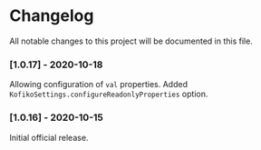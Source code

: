 # Changelog

All notable changes to this project will be documented in this file.

### [1.0.17] - 2020-10-18

Allowing configuration of `val` properties.
Added `KofikoSettings.configureReadonlyProperties` option.

### [1.0.16] - 2020-10-15

Initial official release.
